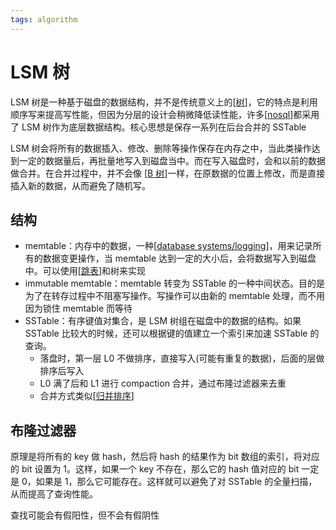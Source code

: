 ```yaml
---
tags: algorithm
---
```


# LSM 树

LSM 树是一种基于磁盘的数据结构，并不是传统意义上的[[树]]，它的特点是利用顺序写来提高写性能，但因为分层的设计会稍微降低读性能，许多[[nosql]]都采用了 LSM 树作为底层数据结构。核心思想是保存一系列在后台合并的 SSTable

LSM 树会将所有的数据插入、修改、删除等操作保存在内存之中，当此类操作达到一定的数据量后，再批量地写入到磁盘当中。而在写入磁盘时，会和以前的数据做合并。在合并过程中，并不会像 [[B 树]]一样，在原数据的位置上修改，而是直接插入新的数据，从而避免了随机写。

## 结构

- memtable：内存中的数据，一种[[database systems/logging]]，用来记录所有的数据变更操作，当 memtable 达到一定的大小后，会将数据写入到磁盘中。可以使用[[跳表]]和树来实现
- immutable memtable：memtable 转变为 SSTable 的一种中间状态。目的是为了在转存过程中不阻塞写操作。写操作可以由新的 memtable 处理，而不用因为锁住 memtable 而等待
- SSTable：有序键值对集合，是 LSM 树组在磁盘中的数据的结构。如果 SSTable 比较大的时候，还可以根据键的值建立一个索引来加速 SSTable 的查询。
  - 落盘时，第一层 L0 不做排序，直接写入(可能有重复的数据)，后面的层做排序后写入
  - L0 满了后和 L1 进行 compaction 合并，通过布隆过滤器来去重
  - 合并方式类似[[归并排序]]

## 布隆过滤器

原理是将所有的 key 做 hash，然后将 hash 的结果作为 bit 数组的索引，将对应的 bit 设置为 1。这样，如果一个 key 不存在，那么它的 hash 值对应的 bit 一定是 0，如果是 1，那么它可能存在。这样就可以避免了对 SSTable 的全量扫描，从而提高了查询性能。

查找可能会有假阳性，但不会有假阴性

[//begin]: # "Autogenerated link references for markdown compatibility"
[树]: ../../algorithm/data_structure/树.md "树"
[nosql]: ../../database/sql/nosql.md "NoSQL"
[b 树]: <../../algorithm/data_structure/B 树.md> "B 树"
[database systems/logging]: <../../database/database systems/logging.md> "logging"
[跳表]: ../../algorithm/data_structure/跳表.md "跳表"
[归并排序]: ../../algorithm/sort/归并排序.md "归并排序"
[//end]: # "Autogenerated link references"
